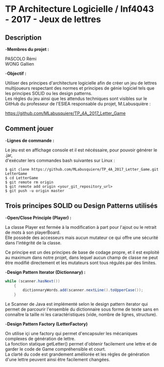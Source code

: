 # TP Architecture Logicielle / Inf4043 - 2017 - Jeux de lettres

## Description

-**Membres du projet :**

PASCOLO Rémi  
WONG Gallien

-**Objectif :**

Utiliser des principes d'architecture logicielle afin de créer un jeu de lettres multijoueurs respectant 
des normes et principes de génie logiciel tels que les principes SOLID ou les design patterns.  
Les règles du jeu ainsi que les attendus techniques sont visibles sur le GitHub du professeur de l'ESIEA responsable du projet, M.Labusquière :  

https://github.com/MLabusquiere/TP_4A_2017_Letter_Game

## Comment jouer

-**Lignes de commande :**

Le jeu est en affichage console et il est nécéssaire, pour pouvoir générer le .jar,  
d'exécuter lers commandes bash suivantes sur Linux :

```
$ git clone https://github.com/MLabusquiere/TP_4A_2017_Letter_Game.git LetterGame
$ cd LetterGame
$ git remote rm origin
$ git remote add origin <your_git_repository_url>
$ git push -u origin master
```


## Trois principes SOLID ou Design Patterns utilisés

-**Open/Close Principle (Player) :**

La classe Player est fermée à la modification à part pour l'ajout ou le retrait de mots à son playerBoard.  
Elle possède des accesseurs mais aucun mutateur ce qui offre une sécurité dans l'intégrité de la classe.  
  
Ce principe est un des principes de base de codage propre, et il est exploité au maximum dans notre projet,
dans lequel aucun champ de classe ne peut être modifié directement et les mutateurs sont tous régulés par des limites.

-**Design Pattern Iterator (Dictionnary) :**
```java
while (scanner.hasNext())
	{
		dictionnaryWords.add(scanner.nextLine().toUpperCase());
	}
```
Le Scanner de Java est implémenté selon le design pattern iterator qui permet de parcourir l'ensemble du dictionnaire 
sous forme de texte sans en connaître la taille ni les caractéristiques (vide, nombre de lignes, structure).

-**Design Pattern Factory (LetterFactory)**

On utilise içi une factory qui permet d'encapsuler les mécaniques complexes de génération de lettre.  
La fonction statique getLetter() permet d'obtenir facilement une lettre et de garder le code de Game 
compréhensible et court.  
La clarté du code est grandement améliorée et les règles de génération d'une lettre peuvent ainsi être facilement changées.

